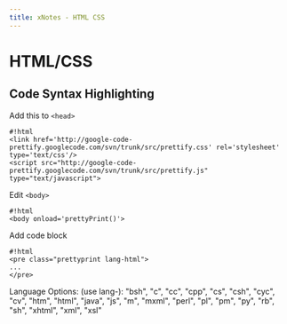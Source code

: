```yaml
---
title: xNotes - HTML CSS
---
```


HTML/CSS
========

Code Syntax Highlighting
------------------------

Add this to ``<head>``

    #!html
    <link href='http://google-code-prettify.googlecode.com/svn/trunk/src/prettify.css' rel='stylesheet' type='text/css'/>
    <script src="http://google-code-prettify.googlecode.com/svn/trunk/src/prettify.js" type="text/javascript">

Edit ``<body>``

    #!html
    <body onload='prettyPrint()'>

Add code block

    #!html
    <pre class="prettyprint lang-html">
    ...
    </pre>

Language Options: (use lang-):
"bsh", "c", "cc", "cpp", "cs", "csh", "cyc", "cv", "htm", "html", "java", "js", "m", "mxml", "perl", "pl", "pm", "py", "rb", "sh", "xhtml", "xml", "xsl"